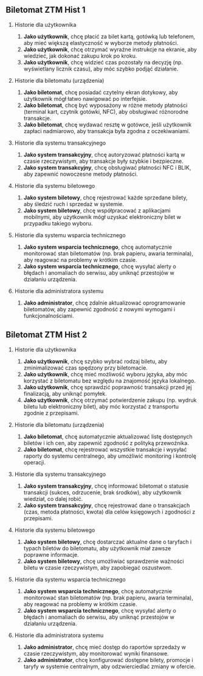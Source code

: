 ## Biletomat ZTM Hist 1

1. Historie dla użytkownika
    1. **Jako użytkownik**, chcę płacić za bilet kartą, gotówką lub telefonem, aby mieć
    większą elastyczność w wyborze metody płatności.
    2. **Jako użytkownik**, chcę otrzymać wyraźne instrukcje na ekranie, aby wiedzieć,
    jak dokonać zakupu krok po kroku.
    3. **Jako użytkownik**, chcę widzieć czas pozostały na decyzję (np. wyświetlany
    licznik czasu), aby móc szybko podjąć działanie.

2. Historie dla biletomatu (urządzenia)
    1. **Jako biletomat**, chcę posiadać czytelny ekran dotykowy, aby użytkownik mógł
    łatwo nawigować po interfejsie.
    2. **Jako biletomat**, chcę być wyposażony w różne metody płatności (terminal kart,
    czytnik gotówki, NFC), aby obsługiwać różnorodne transakcje.
    3. **Jako biletomat**, chcę wydawać resztę w gotówce, jeśli użytkownik zapłaci
    nadmiarowo, aby transakcja była zgodna z oczekiwaniami.

3. Historie dla systemu transakcyjnego
    1. **Jako system transakcyjny**, chcę autoryzować płatności kartą w czasie
    rzeczywistym, aby transakcje były szybkie i bezpieczne.
    2. **Jako system transakcyjny**, chcę obsługiwać płatności NFC i BLIK, aby zapewnić
    nowoczesne metody płatności.

4. Historie dla systemu biletowego
    1. **Jako system biletowy**, chcę rejestrować każde sprzedane bilety, aby śledzić
    ruch i sprzedaż w systemie.
    2. **Jako system biletowy**, chcę współpracować z aplikacjami mobilnymi, aby
    użytkownik mógł uzyskać elektroniczny bilet w przypadku takiego wyboru.

5. Historie dla systemu wsparcia technicznego
    1. **Jako system wsparcia technicznego**, chcę automatycznie monitorować stan
    biletomatów (np. brak papieru, awaria terminala), aby reagować na problemy w
    krótkim czasie.
    2. **Jako system wsparcia technicznego**, chcę wysyłać alerty o błędach i
    anomaliach do serwisu, aby uniknąć przestojów w działaniu urządzenia.

6. Historie dla administratora systemu
    1. **Jako administrator**, chcę zdalnie aktualizować oprogramowanie biletomatów,
    aby zapewnić zgodność z nowymi wymogami i funkcjonalnościami.

## Biletomat ZTM Hist 2

1. Historie dla użytkownika
    1. **Jako użytkownik**, chcę szybko wybrać rodzaj biletu, aby zminimalizować czas 
    spędzony przy biletomacie.
    2. **Jako użytkownik**, chcę mieć możliwość wyboru języka, aby móc korzystać z 
    biletomatu bez względu na znajomość języka lokalnego.
    3. **Jako użytkownik**, chcę sprawdzić poprawność transakcji przed jej finalizacją, 
    aby uniknąć pomyłek.
    4. **Jako użytkownik**, chcę otrzymać potwierdzenie zakupu (np. wydruk biletu lub 
    elektroniczny bilet), aby móc korzystać z transportu zgodnie z przepisami.

2. Historie dla biletomatu (urządzenia)
    1. **Jako biletomat**, chcę automatycznie aktualizować listę dostępnych biletów i ich 
    cen, aby zapewnić zgodność z polityką przewoźnika.
    2. **Jako biletomat**, chcę rejestrować wszystkie transakcje i wysyłać raporty do 
    systemu centralnego, aby umożliwić monitoring i kontrolę operacji.

3. Historie dla systemu transakcyjnego
    1. **Jako system transakcyjny**, chcę informować biletomat o statusie transakcji 
    (sukces, odrzucenie, brak środków), aby użytkownik wiedział, co dalej robić.
    2. **Jako system transakcyjny**, chcę rejestrować dane o transakcjach (czas, 
    metoda płatności, kwota) dla celów księgowych i zgodności z przepisami.

4. Historie dla systemu biletowego
    1. **Jako system biletowy**, chcę dostarczać aktualne dane o taryfach i typach 
    biletów do biletomatu, aby użytkownik miał zawsze poprawne informacje.
    2. **Jako system biletowy**, chcę umożliwiać sprawdzenie ważności biletu w czasie 
    rzeczywistym, aby zapobiegać oszustwom.

5. Historie dla systemu wsparcia technicznego
    1. **Jako system wsparcia technicznego**, chcę automatycznie monitorować stan 
    biletomatów (np. brak papieru, awaria terminala), aby reagować na problemy w 
    krótkim czasie.
    2. **Jako system wsparcia technicznego**, chcę wysyłać alerty o błędach i 
    anomaliach do serwisu, aby uniknąć przestojów w działaniu urządzenia.

6. Historie dla administratora systemu
    1. **Jako administrator**, chcę mieć dostęp do raportów sprzedaży w czasie 
    rzeczywistym, aby monitorować wyniki finansowe.
    2. **Jako administrator**, chcę konfigurować dostępne bilety, promocje i taryfy w 
    systemie centralnym, aby odzwierciedlać zmiany w ofercie.
